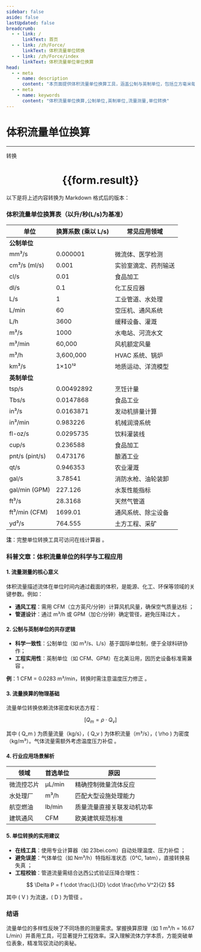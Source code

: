 ```yaml
---
sidebar: false
aside: false
lastUpdated: false
breadcrumb:
  - - link: /
      linkText: 首页
  - - link: /zh/Force/
      linkText: 体积流量单位转换
  - - link: /zh/Force/index
      linkText: 体积流量单位单位换算
head:
  - - meta
    - name: description
      content: "本页面提供体积流量单位换算工具，涵盖公制与英制单位，包括立方毫米每秒、加仑每分钟等。同时介绍流量测量意义、单位换算原理及行业应用场景。"
  - - meta
    - name: keywords
      content: "体积流量单位换算,公制单位,英制单位,流量测量,单位转换"
---
```

# 体积流量单位换算
---
<script setup>
import { onMounted, reactive, inject ,ref  } from 'vue'
import { NButton,NForm ,NFormItem,NInput,NInputNumber,NSelect,NCard,useMessage ,NGrid ,NGi } from 'naive-ui'
import { defineClientComponent } from 'vitepress'
import { Force } from '../../files';
const convert = inject('convert')
const options =  [
  { "label": "立方毫米每秒 (mm³/s)", "value": "mm3/s" },
  { "label": "立方厘米每秒 (cm³/s)", "value": "cm3/s" },
  { "label": "毫升每秒 (ml/s)", "value": "ml/s" },
  { "label": "分升每秒 (cl/s)", "value": "cl/s" },
  { "label": "分升每秒 (dl/s)", "value": "dl/s" },
  { "label": "升每秒 (l/s)", "value": "l/s" },
  { "label": "升每分钟 (l/min)", "value": "l/min" },
  { "label": "升每小时 (l/h)", "value": "l/h" },
  { "label": "千升每秒 (kl/s)", "value": "kl/s" },
  { "label": "千升每分钟 (kl/min)", "value": "kl/min" },
  { "label": "千升每小时 (kl/h)", "value": "kl/h" },
  { "label": "立方米每秒 (m³/s)", "value": "m3/s" },
  { "label": "立方米每分钟 (m³/min)", "value": "m3/min" },
  { "label": "立方米每小时 (m³/h)", "value": "m3/h" },
  { "label": "立方千米每秒 (km³/s)", "value": "km3/s" },
  { "label": "茶匙每秒 (tsp/s)", "value": "tsp/s" },
  { "label": "汤匙每秒 (Tbs/s)", "value": "Tbs/s" },
  { "label": "立方英寸每秒 (in³/s)", "value": "in3/s" },
  { "label": "立方英寸每分钟 (in³/min)", "value": "in3/min" },
  { "label": "立方英寸每小时 (in³/h)", "value": "in3/h" },
  { "label": "液量盎司每秒 (fl-oz/s)", "value": "fl-oz/s" },
  { "label": "液量盎司每分钟 (fl-oz/min)", "value": "fl-oz/min" },
  { "label": "液量盎司每小时 (fl-oz/h)", "value": "fl-oz/h" },
  { "label": "杯每秒 (cup/s)", "value": "cup/s" },
  { "label": "品脱每秒 (pnt/s)", "value": "pnt/s" },
  { "label": "品脱每分钟 (pnt/min)", "value": "pnt/min" },
  { "label": "品脱每小时 (pnt/h)", "value": "pnt/h" },
  { "label": "夸脱每秒 (qt/s)", "value": "qt/s" },
  { "label": "加仑每秒 (gal/s)", "value": "gal/s" },
  { "label": "加仑每分钟 (gal/min)", "value": "gal/min" },
  { "label": "加仑每小时 (gal/h)", "value": "gal/h" },
  { "label": "立方英尺每秒 (ft³/s)", "value": "ft3/s" },
  { "label": "立方英尺每分钟 (ft³/min)", "value": "ft3/min" },
  { "label": "立方英尺每小时 (ft³/h)", "value": "ft3/h" },
  { "label": "立方码每秒 (yd³/s)", "value": "yd3/s" },
  { "label": "立方码每分钟 (yd³/min)", "value": "yd3/min" },
  { "label": "立方码每小时 (yd³/h)", "value": "yd3/h" }
];
const formRef = ref(null);
const rules = {
  number:{
    required: true,
    type: 'number',
    trigger: "blur"
  },
  to:{
    required: true,
    trigger: "select"
  },
  from:{
    required: true,
    trigger: "select"
  }
}
const form = reactive({
  number:null,
  to:'',
  from:'',
  result:'',
  title:'面积单位换算',
})
const convertHandler = (e) => {
   e.preventDefault();
  formRef.value?.validate((errors)=>{
    if (!errors) {
      form.result = `${form.number}${form.from} = ${convert(form.number).from(form.from).to(form.to)}${form.to}`
    }
  })
}
</script>

<n-form size="large" :model="form" ref='formRef' :rules="rules">
  <n-form-item label="数值"  path="number">
    <n-input-number size="large" style="width:100%" :min="0" v-model:value="form.number"   placeholder="请输入要转换的数值" />
  </n-form-item>
  <n-form-item label="从" path="from">
    <n-select  size="large" :options="options" v-model:value="form.from" placeholder="请选择原始单位" />
  </n-form-item>
  <n-form-item label="到" path="to">
    <n-select  size="large" :options="options" v-model:value="form.to" placeholder="请选择转换单位" />
  </n-form-item>
  <n-form-item>
    <n-button type="primary" style="width:100%" @click="convertHandler">转换</n-button>
  </n-form-item>
</n-form>
<n-card  embedded :bordered="false" hoverable>
  <div  style="text-align:center">
    <h1>{{form.result}}</h1>
  </div>
</n-card>


以下是将上述内容转换为 Markdown 格式后的版本：

### 体积流量单位换算表（以升/秒(L/s)为基准）

| 单位 | 换算系数 (乘以 L/s) | 常见应用领域 |
| --- | --- | --- |
| **公制单位** | | |
| mm³/s | 0.000001 | 微流体、医学检测 |
| cm³/s (ml/s) | 0.001 | 实验室滴定、药剂输送 |
| cl/s | 0.01 | 食品加工 |
| dl/s | 0.1 | 化工反应器 |
| L/s | 1 | 工业管道、水处理 |
| L/min | 60 | 空压机、通风系统 |
| L/h | 3600 | 缓释设备、灌溉 |
| m³/s | 1000 | 水电站、河流水文 |
| m³/min | 60,000 | 风机额定风量  |
| m³/h | 3,600,000 | HVAC 系统、锅炉 |
| km³/s | 1×10¹² | 地质运动、洋流模型 |
| **英制单位** | | |
| tsp/s | 0.00492892 | 烹饪计量 |
| Tbs/s | 0.0147868 | 食品工业 |
| in³/s | 0.0163871 | 发动机排量计算 |
| in³/min | 0.983226 | 机械润滑系统 |
| fl-oz/s | 0.0295735 | 饮料灌装线 |
| cup/s | 0.236588 | 食品加工 |
| pnt/s (pint/s) | 0.473176 | 酿酒工业 |
| qt/s | 0.946353 | 农业灌溉 |
| gal/s | 3.78541 | 消防水枪、油轮装卸 |
| gal/min (GPM) | 227.126 | 水泵性能指标  |
| ft³/s | 28.3168 | 天然气管道 |
| ft³/min (CFM) | 1699.01 | 通风系统、除尘设备  |
| yd³/s | 764.555 | 土方工程、采矿 |

**注**：完整单位转换工具可访问在线计算器 。

### 科普文章：体积流量单位的科学与工程应用

#### 1. 流量测量的核心意义

体积流量描述流体在单位时间内通过截面的体积，是能源、化工、环保等领域的关键参数。例如：

- **通风工程**：需用 CFM（立方英尺/分钟）计算风机风量，确保空气质量达标 ；
- **管道设计**：通过 m³/h 或 GPM（加仑/分钟）确定管径，避免压降过大 。

#### 2. 公制与英制单位的共存逻辑

- **科学一致性**：公制单位（如 m³/s、L/s）基于国际单位制，便于全球科研协作；
- **工程实用性**：英制单位（如 CFM、GPM）在北美沿用，因历史设备标准需兼容 。

**例**：1 CFM = 0.0283 m³/min，转换时需注意温度压力修正 。

#### 3. 流量换算的物理基础

流量单位转换依赖流体密度和状态方程：

$$ [ Q_m = \rho \cdot Q_v ] $$

其中 \( Q_m \) 为质量流量（kg/s），\( Q_v \) 为体积流量（m³/s），\( \rho \) 为密度（kg/m³）。气体流量需额外考虑温度压力补偿 。

#### 4. 行业应用场景解析

| 领域 | 首选单位 | 原因 |
| --- | --- | --- |
| 微流控芯片 | μL/min | 精确控制微量流体反应 |
| 水处理厂 | m³/h | 匹配大型设施处理能力 |
| 航空燃油 | lb/min | 质量流量直接关联发动机功率 |
| 建筑通风 | CFM | 欧美建筑规范标准  |

#### 5. 单位转换的实用建议

- **在线工具**：使用专业计算器（如 23bei.com）自动处理温度、压力补偿 ；
- **避免误差**：气体单位（如 Nm³/h）特指标准状态（0°C, 1atm），直接转换易失真 ；
- **工程校验**：管道流量需结合达西公式验证压降合理性：

$$  \Delta P = f \cdot \frac{L}{D} \cdot \frac{\rho V^2}{2}  $$

其中 \( V \) 为流速，\( D \) 为管径 。

### 结语

流量单位的多样性反映了不同场景的测量需求。掌握换算原理（如 1 m³/h = 16.67 L/min）并善用工具，可显著提升工程效率。深入理解流体力学本质，方能突破单位表象，精准驾驭流动的奥秘。